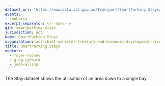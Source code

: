 ```yaml
---
dataset_url: 'https://www.data.act.gov.au/Transport/SmartParking-Stays/mya7-jn3e '
events:
- canberra
excerpt_separator: <!--more-->
gid: smartparking-stays
jurisdiction: act
name: SmartParking Stays
organisation: act-chief-minister-treasury-and-economic-development-directorate
title: SmartParking Stays
mentors:
  - roger-rooney
  - greg-tankard
  - jean-allsop
---
```


The Stay dataset shows the utilisation of an area down to a single bay.